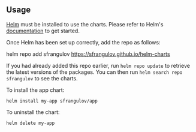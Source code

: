 ## Usage

[Helm](https://helm.sh) must be installed to use the charts.  Please refer to
Helm's [documentation](https://helm.sh/docs) to get started.

Once Helm has been set up correctly, add the repo as follows:

  helm repo add sfrangulov https://sfrangulov.github.io/helm-charts

If you had already added this repo earlier, run `helm repo update` to retrieve
the latest versions of the packages.  You can then run `helm search repo
sfrangulov` to see the charts.

To install the app chart:

    helm install my-app sfrangulov/app

To uninstall the chart:

    helm delete my-app

